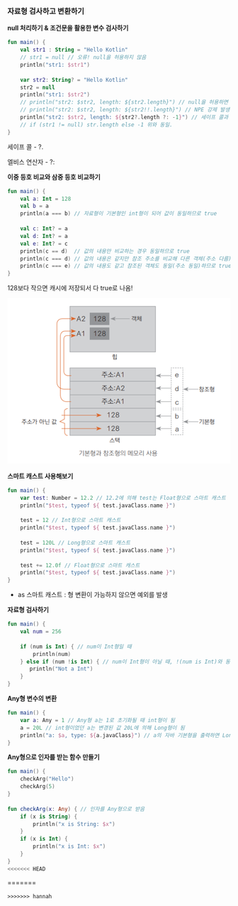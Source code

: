 ### 자료형 검사하고 변환하기

**null 처리하기 & 조건문을 활용한 변수 검사하기**

```kotlin
fun main() {
    val str1 : String = "Hello Kotlin"
    // str1 = null // 오류! null을 허용하지 않음
    println("str1: $str1")

    var str2: String? = "Hello Kotlin"
    str2 = null
    println("str1: $str2")
    // println("str2: $str2, length: ${str2.length}") // null을 허용하면 실행될 수 없음
    // println("str2: $str2, length: ${str2!!.length}") // NPE 강제 발생 jdk version 11 -> compile error
    println("str2: $str2, length: ${str2?.length ?: -1}") // 세이프 콜과 엘비스 연산자 활용
    // if (str1 != null) str.length else -1 위와 동일.
}
```

세이프 콜 - ?.

엘비스 연산자 - ?:

**이중 등호 비교와 삼중 등호 비교하기**

```kotlin
fun main() {
    val a: Int = 128
    val b = a
    println(a === b) // 자료형이 기본형인 int형이 되어 값이 동일하므로 true

    val c: Int? = a
    val d: Int? = a
    val e: Int? = c
    println(c == d)  // 값의 내용만 비교하는 경우 동일하므로 true
    println(c === d) // 값의 내용은 같지만 참조 주소를 비교해 다른 객체(주소 다름)이므로 false
    println(c === e) // 값의 내용도 같고 참조된 객체도 동일(주소 동일)하므로 true
}
```
128보다 작으면 캐시에 저장되서 다 true로 나옴!

<img src="./static/Untitled%20(9).png" alt="09">

**스마트 캐스트 사용해보기**

```kotlin
fun main() {
    var test: Number = 12.2 // 12.2에 의해 test는 Float형으로 스마트 캐스트
    println("$test, typeof ${ test.javaClass.name }")

    test = 12 // Int형으로 스마트 캐스트
    println("$test, typeof ${ test.javaClass.name }")

    test = 120L // Long형으로 스마트 캐스트
    println("$test, typeof ${ test.javaClass.name }")

    test += 12.0f // Float형으로 스마트 캐스트
    println("$test, typeof ${ test.javaClass.name }")
}
```

+ as 스마트 캐스트 : 형 변환이 가능하지 않으면 예외를 발생

**자료형 검사하기**

```kotlin
fun main() {
    val num = 256

    if (num is Int) { // num이 Int형일 때
        println(num)
    } else if (num !is Int) { // num이 Int형이 아닐 때, !(num is Int)와 동일
       println("Not a Int")
    }
}
```

**Any형 변수의 변환**

```kotlin
fun main() {
    var a: Any = 1 // Any형 a는 1로 초기화될 때 int형이 됨
    a = 20L // int형이었던 a는 변경된 값 20L에 의해 Long형이 됨
    println("a: $a, type: ${a.javaClass}") // a의 자바 기본형을 출력하면 Long이 나옴
}
```

**Any형으로 인자를 받는 함수 만들기**

```kotlin
fun main() {
    checkArg("Hello")
    checkArg(5)
}

fun checkArg(x: Any) { // 인자를 Any형으로 받음
    if (x is String) {
        println("x is String: $x")
    }
    if (x is Int) {
        println("x is Int: $x")
    }
}
<<<<<<< HEAD
```
=======
```
>>>>>>> hannah
